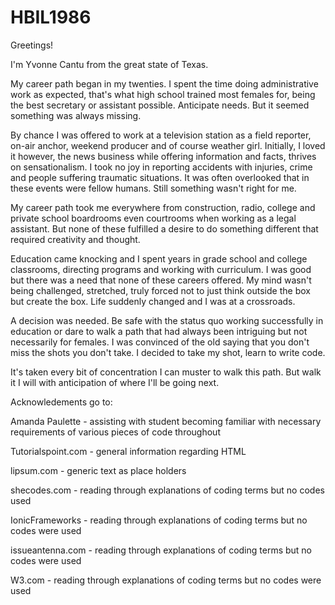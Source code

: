 # HBIL1986
Greetings!

I'm Yvonne Cantu from the great state of Texas.  

My career path began in my twenties. I spent the time doing administrative work as expected, that's what high school trained most females for, being the best secretary or assistant possible. Anticipate needs. But it seemed something was always missing.

By chance I was offered to work at a television station as a field reporter, on-air anchor, weekend producer and of course weather girl. Initially, I loved it however, the news business while offering information and facts, thrives on sensationalism. I took no joy in reporting accidents with injuries, crime and people suffering traumatic situations. It was often overlooked that in these events were fellow humans. Still something wasn't right for me.

My career path took me everywhere from construction, radio, college and private school boardrooms even courtrooms when working as a legal assistant. But none of these fulfilled a desire to do something different that required creativity and thought.

Education came knocking and I spent years in grade school and college classrooms, directing programs and working with curriculum. I was good but there was a need that none of these careers offered. My mind wasn't being challenged, stretched, truly forced not to just think outside the box but create the box. Life suddenly changed and I was at a crossroads.

A decision was needed. Be safe with the status quo working successfully in education or dare to walk a path that had always been intriguing but not necessarily for females. I was convinced of the old saying that you don't miss the shots you don't take. I decided to take my shot, learn to write code.

It's taken every bit of concentration I can muster to walk this path. But walk it I will with anticipation of where I'll be going next.


Acknowledements go to:

Amanda Paulette - assisting with student becoming familiar with necessary requirements of various pieces of code throughout

Tutorialspoint.com - general information regarding HTML

lipsum.com - generic text as place holders

shecodes.com - reading through explanations of coding terms but no codes used

IonicFrameworks - reading through explanations of coding terms but no codes were used

issueantenna.com - reading through explanations of coding terms but no codes were used

W3.com - reading through explanations of coding terms but no codes were used

